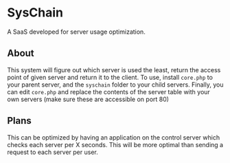 # SysChain
A SaaS developed for server usage optimization.

## About
This system will figure out which server is used the least, return the access point of given server and return it to the client.
To use, install ``core.php`` to your parent server, and the ``syschain`` folder to your child servers.
Finally, you can edit ``core.php`` and replace the contents of the server table with your own servers (make sure these are accessible on port 80)

## Plans
This can be optimized by having an application on the control server which checks each server per X seconds. This will be more optimal than sending a request to each server per user.
